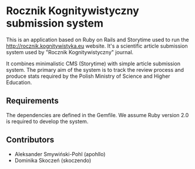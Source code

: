 # Rocznik Kognitywistyczny submission system

This is an application based on Ruby on Rails and Storytime used to run the
http://rocznik.kognitywistyka.eu website. It's a scientific article submission
system used by "Rocznik Kognitywistyczny" journal.

It combines minimalistic CMS (Storytime) with simple article submission system.
The primary aim of the system is to track the review process and produce stats
required by the Polish Ministry of Science and Higher Education.

## Requirements

The dependencies are defined in the Gemfile. We assume Ruby version 2.0 is
required to develop the system.

## Contributors

* Aleksander Smywiński-Pohl (apohllo)
* Dominika Skoczeń (skoczendo)
